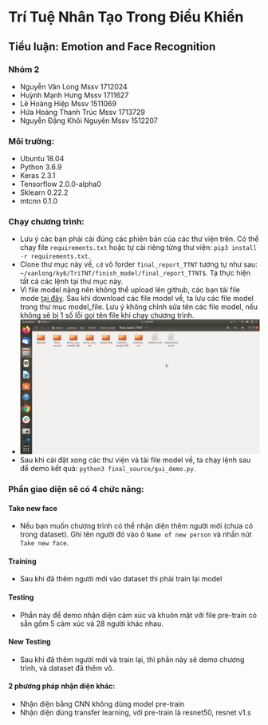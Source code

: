 # Trí Tuệ Nhân Tạo Trong Điều Khiển
## Tiểu luận: Emotion and Face Recognition
### Nhóm 2
- Nguyễn Văn Long           Mssv 1712024
- Huỳnh Mạnh Hưng           Mssv 1711627 
- Lê Hoàng Hiệp             Mssv 1511069
- Hứa Hoàng Thanh Trúc      Mssv 1713729
- Nguyễn Đặng Khôi Nguyên   Mssv 1512207

### Môi trường:
- Ubuntu 18.04
- Python 3.6.9
- Keras 2.3.1
- Tensorflow 2.0.0-alpha0
- Sklearn 0.22.2
- mtcnn 0.1.0

### Chạy chương trình:
- Lưu ý các bạn phải cài đúng các phiên bản của các thư viện trên. Có thể chạy file `requirements.txt` hoặc tự cài riêng từng thư viện: `pip3 install -r requirements.txt`.
- Clone thư mục này về, `cd` vô forder `final_report_TTNT` tương tự như sau: `~/vanlong/ky6/TriTNT/finish_model/final_report_TTNT$`. Tạ thực hiện tất cả các lệnh tại thư mục này.
- Vì file model nặng nên không thể upload lên github, các bạn tải file mode [tại đây](https://drive.google.com/drive/folders/1sxYaEGKeChUC4NlozsdAQZT09vQYId8f?usp=sharing). Sau khi download các file model về, ta lưu các file model trong thư mục model_file. Lưu ý không chỉnh sửa tên các file model, nếu không sẽ bị 1 số lỗi gọi tên file khi chạy chương trình.
- ![scr](./image/fn.png)
- Sau khi cài đặt xong các thư viện và tải file model về, ta chạy lệnh sau để demo kết quả:
`python3 final_source/gui_demo.py`.
### Phần giao diện sẽ có 4 chức năng:
#### **Take new face**
- Nếu bạn muốn chương trình có thể nhận diện thêm người mới (chưa có trong dataset). Ghi tên người đó vào ô `Name of new person` và nhấn nút `Take new face`.
#### **Training**
- Sau khi đã thêm người mới vào dataset thì phải train lại model
#### **Testing**
- Phần này để demo nhận diện cảm xúc và khuôn mặt với file pre-train có sẵn gồm 5 cảm xúc và 28 người khác nhau.
#### **New Testing** 
- Sau khi đã thêm người mới và train lại, thì phần này sẽ demo chương trình, và dataset đã thêm vô.
#### 2 phương pháp nhận diện khác:
- Nhận diện bằng CNN không dùng model pre-train
- Nhận diện dùng transfer learning, với pre-train là resnet50, resnet v1.s